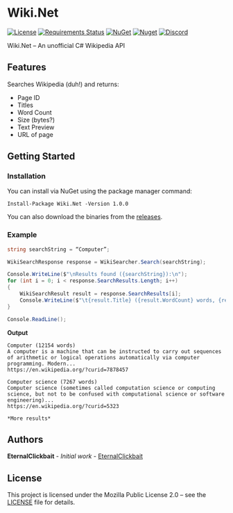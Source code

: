 # Wiki.Net

[![License](https://img.shields.io/github/license/Creepysin-Studios/Wiki.Net)](/LICENSE) [![Requirements Status](https://requires.io/github/Creepysin-Studios/Wiki.Net/requirements.svg?branch=Stable)](https://requires.io/github/Creepysin-Studios/Wiki.Net/requirements/?branch=master) [![NuGet](https://img.shields.io/nuget/v/Wiki.Net)](https://www.nuget.org/packages/Wiki.Net/) 
[![Nuget](https://img.shields.io/nuget/dt/Wiki.Net)](https://www.nuget.org/packages/Wiki.Net/) [![Discord](https://img.shields.io/badge/Discord-Creepysin-7289da.svg?logo=discord)](https://discord.creepysin.com)

Wiki.Net – An unofficial C# Wikipedia API

## Features

Searches Wikipedia (duh!) and returns:
* Page ID
* Titles
* Word Count
* Size (bytes?)
* Text Preview
* URL of page

## Getting Started

### Installation

You can install via NuGet using the package manager command:

```
Install-Package Wiki.Net -Version 1.0.0
```

You can also download the binaries from the [releases](https://github.com/Creepysin-Studios/Wiki.Net/releases).

### Example

```csharp
string searchString = “Computer”;

WikiSearchResponse response = WikiSearcher.Search(searchString);

Console.WriteLine($"\nResults found ({searchString}):\n");
for (int i = 0; i < response.SearchResults.Length; i++)
{
	WikiSearchResult result = response.SearchResults[i];
	Console.WriteLine($"\t{result.Title} ({result.WordCount} words, {result.Size} bytes, id {result.PageId}):\t{result.Preview}...\n\tAt {result.Url}\n\tLast edited at {result.LastEdited}\n");
}

Console.ReadLine();
```

**Output**
```
Computer (12154 words)
A computer is a machine that can be instructed to carry out sequences of arithmetic or logical operations automatically via computer programming. Modern...
https://en.wikipedia.org/?curid=7878457

Computer science (7267 words)
Computer science (sometimes called computation science or computing science, but not to be confused with computational science or software engineering)...
https://en.wikipedia.org/?curid=5323

*More results*
```

## Authors

**EternalClickbait** - *Initial work* - [EternalClickbait]( https://github.com/EternalClickbait)

## License

This project is licensed under the Mozilla Public License 2.0 – see the [LICENSE](/LICENSE) file for details.
